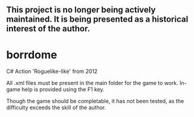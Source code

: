 ## This project is no longer being actively maintained. It is being presented as a historical interest of the author.
# borrdome
C# Action 'Roguelike-like' from 2012

All .xml files must be present in the main folder for the game to work. In-game help is provided using the F1 key.

Though the game should be completable, it has not been tested, as the difficulty exceeds the skill of the author.
